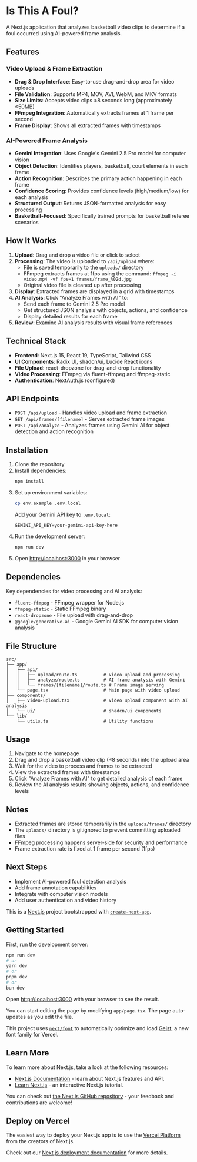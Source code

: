 # Is This A Foul?

A Next.js application that analyzes basketball video clips to determine if a foul occurred using AI-powered frame analysis.

## Features

### Video Upload & Frame Extraction

- **Drag & Drop Interface**: Easy-to-use drag-and-drop area for video uploads
- **File Validation**: Supports MP4, MOV, AVI, WebM, and MKV formats
- **Size Limits**: Accepts video clips ≤8 seconds long (approximately ≤50MB)
- **FFmpeg Integration**: Automatically extracts frames at 1 frame per second
- **Frame Display**: Shows all extracted frames with timestamps

### AI-Powered Frame Analysis

- **Gemini Integration**: Uses Google's Gemini 2.5 Pro model for computer vision
- **Object Detection**: Identifies players, basketball, court elements in each frame
- **Action Recognition**: Describes the primary action happening in each frame
- **Confidence Scoring**: Provides confidence levels (high/medium/low) for each analysis
- **Structured Output**: Returns JSON-formatted analysis for easy processing
- **Basketball-Focused**: Specifically trained prompts for basketball referee scenarios

## How It Works

1. **Upload**: Drag and drop a video file or click to select
2. **Processing**: The video is uploaded to `/api/upload` where:
   - File is saved temporarily to the `uploads/` directory
   - FFmpeg extracts frames at 1fps using the command: `ffmpeg -i video.mp4 -vf fps=1 frames/frame_%02d.jpg`
   - Original video file is cleaned up after processing
3. **Display**: Extracted frames are displayed in a grid with timestamps
4. **AI Analysis**: Click "Analyze Frames with AI" to:
   - Send each frame to Gemini 2.5 Pro model
   - Get structured JSON analysis with objects, actions, and confidence
   - Display detailed results for each frame
5. **Review**: Examine AI analysis results with visual frame references

## Technical Stack

- **Frontend**: Next.js 15, React 19, TypeScript, Tailwind CSS
- **UI Components**: Radix UI, shadcn/ui, Lucide React icons
- **File Upload**: react-dropzone for drag-and-drop functionality
- **Video Processing**: FFmpeg via fluent-ffmpeg and ffmpeg-static
- **Authentication**: NextAuth.js (configured)

## API Endpoints

- `POST /api/upload` - Handles video upload and frame extraction
- `GET /api/frames/[filename]` - Serves extracted frame images
- `POST /api/analyze` - Analyzes frames using Gemini AI for object detection and action recognition

## Installation

1. Clone the repository
2. Install dependencies:
   ```bash
   npm install
   ```
3. Set up environment variables:
   ```bash
   cp env.example .env.local
   ```
   Add your Gemini API key to `.env.local`:
   ```
   GEMINI_API_KEY=your-gemini-api-key-here
   ```
4. Run the development server:
   ```bash
   npm run dev
   ```
5. Open [http://localhost:3000](http://localhost:3000) in your browser

## Dependencies

Key dependencies for video processing and AI analysis:

- `fluent-ffmpeg` - FFmpeg wrapper for Node.js
- `ffmpeg-static` - Static FFmpeg binary
- `react-dropzone` - File upload with drag-and-drop
- `@google/generative-ai` - Google Gemini AI SDK for computer vision analysis

## File Structure

```
src/
├── app/
│   ├── api/
│   │   ├── upload/route.ts          # Video upload and processing
│   │   ├── analyze/route.ts         # AI frame analysis with Gemini
│   │   └── frames/[filename]/route.ts # Frame image serving
│   └── page.tsx                     # Main page with video upload
├── components/
│   ├── video-upload.tsx             # Video upload component with AI analysis
│   └── ui/                          # shadcn/ui components
└── lib/
    └── utils.ts                     # Utility functions
```

## Usage

1. Navigate to the homepage
2. Drag and drop a basketball video clip (≤8 seconds) into the upload area
3. Wait for the video to process and frames to be extracted
4. View the extracted frames with timestamps
5. Click "Analyze Frames with AI" to get detailed analysis of each frame
6. Review the AI analysis results showing objects, actions, and confidence levels

## Notes

- Extracted frames are stored temporarily in the `uploads/frames/` directory
- The `uploads/` directory is gitignored to prevent committing uploaded files
- FFmpeg processing happens server-side for security and performance
- Frame extraction rate is fixed at 1 frame per second (1fps)

## Next Steps

- Implement AI-powered foul detection analysis
- Add frame annotation capabilities
- Integrate with computer vision models
- Add user authentication and video history

This is a [Next.js](https://nextjs.org) project bootstrapped with [`create-next-app`](https://nextjs.org/docs/app/api-reference/cli/create-next-app).

## Getting Started

First, run the development server:

```bash
npm run dev
# or
yarn dev
# or
pnpm dev
# or
bun dev
```

Open [http://localhost:3000](http://localhost:3000) with your browser to see the result.

You can start editing the page by modifying `app/page.tsx`. The page auto-updates as you edit the file.

This project uses [`next/font`](https://nextjs.org/docs/app/building-your-application/optimizing/fonts) to automatically optimize and load [Geist](https://vercel.com/font), a new font family for Vercel.

## Learn More

To learn more about Next.js, take a look at the following resources:

- [Next.js Documentation](https://nextjs.org/docs) - learn about Next.js features and API.
- [Learn Next.js](https://nextjs.org/learn) - an interactive Next.js tutorial.

You can check out [the Next.js GitHub repository](https://github.com/vercel/next.js) - your feedback and contributions are welcome!

## Deploy on Vercel

The easiest way to deploy your Next.js app is to use the [Vercel Platform](https://vercel.com/new?utm_medium=default-template&filter=next.js&utm_source=create-next-app&utm_campaign=create-next-app-readme) from the creators of Next.js.

Check out our [Next.js deployment documentation](https://nextjs.org/docs/app/building-your-application/deploying) for more details.
